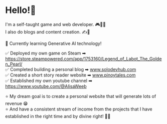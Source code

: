 # Hello!👋

I'm a self-taught game and web developer. 🎮👨‍💻  
I also do blogs and content creation. ✍🎥

🎯 Currently learning Generative AI technology!

✅ Deployed my own game on Steam ➡ https://store.steampowered.com/app/1753160/Legend_of_Labot_The_Golden_Pearl/  
✅ Completed building a personal blog ➡ www.solodevhub.com  
✅ Created a short story reader website ➡ www.pinoytales.com  
✅ Established my own youtube channel ➡ https://www.youtube.com/@AIisaWeeb  

⭐ My dream goal is to create a personal website that will generate lots of revenue 😁   
⭐ And have a consistent stream of income from the projects that I have established in the right time and by divine right! 💪😤
